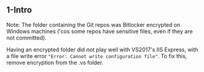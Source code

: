 ## 1-Intro

Note: The folder containing the Git repos was Bitlocker encrypted on Windows machines ('cos some repos have sensitive files, even if they are not committed). 

Having an encrypted folder did not play well with VS2017's IIS Express, with a file write error ` "Error: Cannot write configuration file" `. To fix this, remove encryption from the .vs folder.










